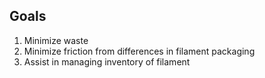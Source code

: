 ## Goals

1. Minimize waste
2. Minimize friction from differences in filament packaging
3. Assist in managing inventory of filament